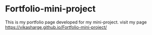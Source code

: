 # Fortfolio-mini-project <br>
This is my portfolio page developed for my mini-project.
visit my page https://vikasharge.github.io/Fortfolio-mini-project/
